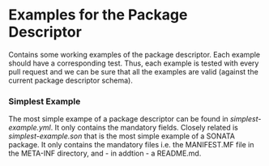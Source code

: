 # Examples for the Package Descriptor

Contains some working examples of the package descriptor. Each example should have a corresponding test. Thus, each example is tested with every pull request and we can be sure that all the examples are valid (against the current package descriptor schema).

### Simplest Example
The most simple exampe of a package descriptor can be found in *simplest-example.yml*. It only contains the mandatory fields. Closely related is *simplest-example.son* that is the most simple example of a SONATA package. It only contains the mandatory files i.e. the MANIFEST.MF file in the META-INF directory, and - in addtion - a README.md.

